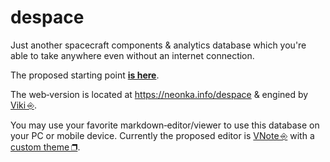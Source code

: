 # despace
Just another spacecraft components & analytics database which you're able to take anywhere even without an internet connection.

The proposed starting point **[is here](index.md)**.

The web‑version is located at <https://neonka.info/despace> & engined by [Viki ⎆](https://github.com/tamlok/viki).

You may use your favorite markdown‑editor/viewer to use this database on your PC or mobile device. Currently the proposed editor is [VNote ⎆](https://github.com/tamlok/vnote) with a [custom theme ❐](js/v_nk.zip).
